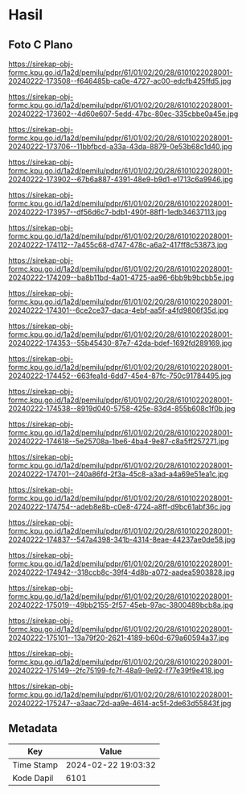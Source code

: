 # Hasil

## Foto C Plano

https://sirekap-obj-formc.kpu.go.id/1a2d/pemilu/pdpr/61/01/02/20/28/6101022028001-20240222-173508--f646485b-ca0e-4727-ac00-edcfb425ffd5.jpg

https://sirekap-obj-formc.kpu.go.id/1a2d/pemilu/pdpr/61/01/02/20/28/6101022028001-20240222-173602--4d60e607-5edd-47bc-80ec-335cbbe0a45e.jpg

https://sirekap-obj-formc.kpu.go.id/1a2d/pemilu/pdpr/61/01/02/20/28/6101022028001-20240222-173706--11bbfbcd-a33a-43da-8879-0e53b68c1d40.jpg

https://sirekap-obj-formc.kpu.go.id/1a2d/pemilu/pdpr/61/01/02/20/28/6101022028001-20240222-173902--67b6a887-4391-48e9-b9d1-e1713c6a9946.jpg

https://sirekap-obj-formc.kpu.go.id/1a2d/pemilu/pdpr/61/01/02/20/28/6101022028001-20240222-173957--df56d6c7-bdb1-490f-88f1-1edb34637113.jpg

https://sirekap-obj-formc.kpu.go.id/1a2d/pemilu/pdpr/61/01/02/20/28/6101022028001-20240222-174112--7a455c68-d747-478c-a6a2-417ff8c53873.jpg

https://sirekap-obj-formc.kpu.go.id/1a2d/pemilu/pdpr/61/01/02/20/28/6101022028001-20240222-174209--ba8b11bd-4a01-4725-aa96-6bb9b9bcbb5e.jpg

https://sirekap-obj-formc.kpu.go.id/1a2d/pemilu/pdpr/61/01/02/20/28/6101022028001-20240222-174301--6ce2ce37-daca-4ebf-aa5f-a4fd9806f35d.jpg

https://sirekap-obj-formc.kpu.go.id/1a2d/pemilu/pdpr/61/01/02/20/28/6101022028001-20240222-174353--55b45430-87e7-42da-bdef-1692fd289169.jpg

https://sirekap-obj-formc.kpu.go.id/1a2d/pemilu/pdpr/61/01/02/20/28/6101022028001-20240222-174452--663fea1d-6dd7-45e4-87fc-750c91784495.jpg

https://sirekap-obj-formc.kpu.go.id/1a2d/pemilu/pdpr/61/01/02/20/28/6101022028001-20240222-174538--8919d040-5758-425e-83d4-855b608c1f0b.jpg

https://sirekap-obj-formc.kpu.go.id/1a2d/pemilu/pdpr/61/01/02/20/28/6101022028001-20240222-174618--5e25708a-1be6-4ba4-9e87-c8a5ff257271.jpg

https://sirekap-obj-formc.kpu.go.id/1a2d/pemilu/pdpr/61/01/02/20/28/6101022028001-20240222-174701--240a86fd-2f3a-45c8-a3ad-a4a69e51ea1c.jpg

https://sirekap-obj-formc.kpu.go.id/1a2d/pemilu/pdpr/61/01/02/20/28/6101022028001-20240222-174754--adeb8e8b-c0e8-4724-a8ff-d9bc61abf36c.jpg

https://sirekap-obj-formc.kpu.go.id/1a2d/pemilu/pdpr/61/01/02/20/28/6101022028001-20240222-174837--547a4398-341b-4314-8eae-44237ae0de58.jpg

https://sirekap-obj-formc.kpu.go.id/1a2d/pemilu/pdpr/61/01/02/20/28/6101022028001-20240222-174942--318ccb8c-39f4-4d8b-a072-aadea5903828.jpg

https://sirekap-obj-formc.kpu.go.id/1a2d/pemilu/pdpr/61/01/02/20/28/6101022028001-20240222-175019--49bb2155-2f57-45eb-97ac-3800489bcb8a.jpg

https://sirekap-obj-formc.kpu.go.id/1a2d/pemilu/pdpr/61/01/02/20/28/6101022028001-20240222-175101--13a79f20-2621-4189-b60d-679a60594a37.jpg

https://sirekap-obj-formc.kpu.go.id/1a2d/pemilu/pdpr/61/01/02/20/28/6101022028001-20240222-175149--2fc75199-fc7f-48a9-9e92-f77e39f9e418.jpg

https://sirekap-obj-formc.kpu.go.id/1a2d/pemilu/pdpr/61/01/02/20/28/6101022028001-20240222-175247--a3aac72d-aa9e-4614-ac5f-2de63d55843f.jpg


## Metadata

| Key        | Value               |
| ---------- | ------------------- |
| Time Stamp | 2024-02-22 19:03:32 |
| Kode Dapil | 6101                |



